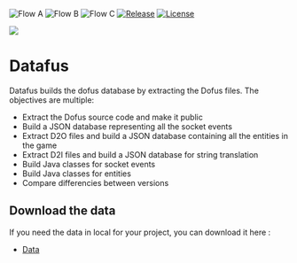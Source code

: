 ![Flow A](https://img.shields.io/github/workflow/status/LucBerge/Datafus/Flow_A/master?label=Flow_A)
![Flow B](https://img.shields.io/github/workflow/status/LucBerge/Datafus/Flow_B/master?label=Flow_B)
![Flow C](https://img.shields.io/github/workflow/status/LucBerge/Datafus/Flow_C/master?label=Flow_C)
[![Release](https://img.shields.io/github/v/release/LucBerge/Datafus)](https://github.com/LucBerge/Datafus/releases)
[![License](https://img.shields.io/github/license/LucBerge/Datafus)](https://github.com/LucBerge/Datafus/blob/master/LICENSE)

<img src="https://github.com/LucBerge/Datafus/raw/master/images/flows.png" />

# Datafus

Datafus builds the dofus database by extracting the Dofus files. The objectives are multiple:
- Extract the Dofus source code and make it public
- Build a JSON database representing all the socket events
- Extract D2O files and build a JSON database containing all the entities in the game
- Extract D2I files and build a JSON database for string translation
- Build Java classes for socket events
- Build Java classes for entities
- Compare differencies between versions

## Download the data

If you need the data in local for your project, you can download it here :

- [Data](https://github.com/LucBerge/Datafus/releases/latest)
